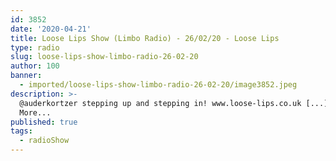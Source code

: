 ```yaml
---
id: 3852
date: '2020-04-21'
title: Loose Lips Show (Limbo Radio) - 26/02/20 - Loose Lips
type: radio
slug: loose-lips-show-limbo-radio-26-02-20
author: 100
banner:
  - imported/loose-lips-show-limbo-radio-26-02-20/image3852.jpeg
description: >-
  @auderkortzer stepping up and stepping in! www.loose-lips.co.uk [...]Read
  More...
published: true
tags:
  - radioShow
---
```

